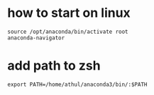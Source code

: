 # how to start on linux
```
source /opt/anaconda/bin/activate root 
anaconda-navigator
```
# add path to zsh
 ```
 export PATH=/home/athul/anaconda3/bin/:$PATH
```
